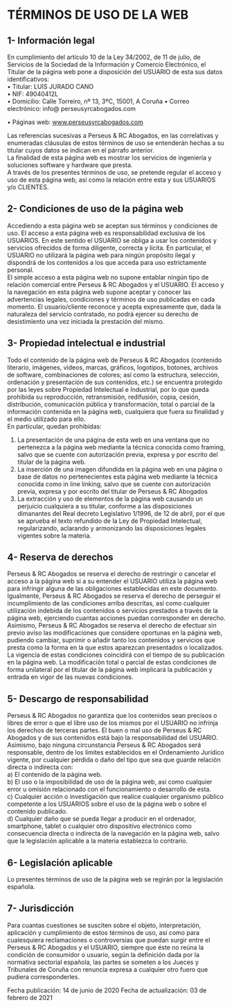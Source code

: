# TÉRMINOS DE USO DE LA WEB

## 1- Información legal

En cumplimiento del artículo 10 de la Ley 34/2002, de 11 de julio, de Servicios de la Sociedad de la Información y Comercio Electrónico, el Titular de la página web pone a disposición del USUARIO de esta sus datos identificativos:  
• Titular: LUIS JURADO CANO  
• NIF: 49040412L  
• Domicilio: Calle Torreiro, nº 13, 3ºC, 15001, A Coruña
• Correo electrónico: info@ perseusyrcabogados.com

• Páginas web: www.perseusyrcabogados.com

Las referencias sucesivas a Perseus & RC Abogados, en las correlativas y enumeradas cláusulas de estos términos de uso se entenderán hechas a su titular cuyos datos se indican en el párrafo anterior.  
La finalidad de esta página web es mostrar los servicios de ingeniería y soluciones software y hardware que presta.  
A través de los presentes términos de uso, se pretende regular el acceso y uso de esta página web, así como la relación entre esta y sus USUARIOS y/o CLIENTES.

## 2- Condiciones de uso de la página web

Accediendo a esta página web se aceptan sus términos y condiciones de uso. El acceso a esta página web es responsabilidad exclusiva de los USUARIOS. En este sentido el USUARIO se obliga a usar los contenidos y servicios ofrecidos de forma diligente, correcta y lícita. En particular, el USUARIO no utilizará la página web para ningún propósito ilegal y dispondrá de los contenidos a los que acceda para uso estrictamente personal.  
El simple acceso a esta página web no supone entablar ningún tipo de relación comercial entre Perseus & RC Abogados y el USUARIO. El acceso y la navegación en esta página web supone aceptar y conocer las advertencias legales, condiciones y términos de uso publicadas en cada momento.
El usuario/cliente reconoce y acepta expresamente que, dada la naturaleza del servicio contratado, no podrá ejercer su derecho de desistimiento una vez iniciada la prestación del mismo.

## 3- Propiedad intelectual e industrial

Todo el contenido de la página web de Perseus & RC Abogados (contenido literario, imágenes, videos, marcas, gráficos, logotipos, botones, archivos de software, combinaciones de colores; así como la estructura, selección, ordenación y presentación de sus contenidos, etc.) se encuentra protegido por las leyes sobre Propiedad Intelectual e Industrial, por lo que queda prohibida su reproducción, retransmisión, redifusión, copia, cesión, distribución, comunicación pública y transformación, total o parcial de la información contenida en la página web, cualquiera que fuera su finalidad y el medio utilizado para ello.  
En particular, quedan prohibidas:

1.  La presentación de una página de esta web en una ventana que no pertenezca a la página web mediante la técnica conocida como framing, salvo que se cuente con autorización previa, expresa y por escrito del titular de la página web.
2.  La inserción de una imagen difundida en la página web en una página o base de datos no pertenecientes esta página web mediante la técnica conocida como in line linking, salvo que se cuente con autorización previa, expresa y por escrito del titular de Perseus & RC Abogados
3.  La extracción y uso de elementos de la página web causando un perjuicio cualquiera a su titular, conforme a las disposiciones dimanantes del Real decreto Legislativo 1/1996, de 12 de abril, por el que se aprueba el texto refundido de la Ley de Propiedad Intelectual, regularizando, aclarando y armonizando las disposiciones legales vigentes sobre la materia.

## 4- Reserva de derechos

Perseus & RC Abogados se reserva el derecho de restringir o cancelar el acceso a la página web si a su entender el USUARIO utiliza la página web para infringir alguna de las obligaciones establecidas en este documento.  
Igualmente, Perseus & RC Abogados se reserva el derecho de perseguir el incumplimiento de las condiciones arriba descritas, así como cualquier utilización indebida de los contenidos o servicios prestados a través de la página web, ejerciendo cuantas acciones puedan corresponder en derecho.  
Asimismo, Perseus & RC Abogados se reserva el derecho de efectuar sin previo aviso las modificaciones que considere oportunas en la página web, pudiendo cambiar, suprimir o añadir tanto los contenidos y servicios que presta como la forma en la que estos aparezcan presentados o localizados.  
La vigencia de estas condiciones coincidirá con el tiempo de su publicación en la página web. La modificación total o parcial de estas condiciones de forma unilateral por el titular de la página web implicará la publicación y entrada en vigor de las nuevas condiciones.

## 5- Descargo de responsabilidad

Perseus & RC Abogados no garantiza que los contenidos sean precisos o libres de error o que el libre uso de los mismos por el USUARIO no infrinja los derechos de terceras partes. El buen o mal uso de Perseus & RC Abogados y de sus contenidos está bajo la responsabilidad del USUARIO.  
Asimismo, bajo ninguna circunstancia Perseus & RC Abogados será responsable, dentro de los límites establecidos en el Ordenamiento Jurídico vigente, por cualquier pérdida o daño del tipo que sea que guarde relación directa o indirecta con:  
a) El contenido de la página web.  
b) El uso o la imposibilidad de uso de la página web, así como cualquier error u omisión relacionado con el funcionamiento o desarrollo de esta.  
c) Cualquier acción o investigación que realice cualquier organismo público competente a los USUARIOS sobre el uso de la página web o sobre el contenido publicado.  
d) Cualquier daño que se pueda llegar a producir en el ordenador, smartphone, tablet o cualquier otro dispositivo electrónico como consecuencia directa o indirecta de la navegación en la página web, salvo que la legislación aplicable a la materia establezca lo contrario.

## 6- Legislación aplicable

Lo presentes términos de uso de la página web se regirán por la legislación española.

## 7- Jurisdicción

Para cuantas cuestiones se susciten sobre el objeto, interpretación, aplicación y cumplimiento de estos términos de uso, así como para cualesquiera reclamaciones o controversias que puedan surgir entre el Perseus & RC Abogados y el USUARIO, siempre que éste no reúna la condición de consumidor o usuario, según la definición dada por la normativa sectorial española, las partes se someten a los Jueces y Tribunales de Coruña con renuncia expresa a cualquier otro fuero que pudiera corresponderles.

Fecha publicación: 14 de junio de 2020
Fecha de actualización: 03 de febrero de 2021
